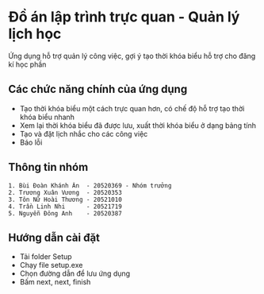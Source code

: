 # Đồ án lập trình trực quan - Quản lý lịch học
Ứng dụng hỗ trợ quản lý công việc, gợi ý tạo thời khóa biểu hỗ trợ cho đăng kí học phần

## Các chức năng chính của ứng dụng
* Tạo thời khóa biểu một cách trực quan hơn, có chế độ hỗ trợ tạo thời khóa biểu nhanh
* Xem lại thời khóa biểu đã được lưu, xuất thời khóa biểu ở dạng bảng tính
* Tạo và đặt lịch nhắc cho các công việc
* Báo lỗi

## Thông tin nhóm
```
1. Bùi Đoàn Khánh Ân  - 20520369 - Nhóm trưởng
2. Trương Xuân Vương  - 20520353
3. Tôn Nữ Hoài Thương - 20521010
4. Trần Linh Nhi      - 20521719
5. Nguyễn Đông Anh    - 20520387
```

## Hướng dẫn cài đặt
- Tải folder Setup
- Chạy file setup.exe
- Chọn đường dẫn để lưu ứng dụng
- Bấm next, next, finish
